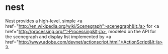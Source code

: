 nest
====

Nest provides a high-level, simple &lt;a href="http://en.wikipedia.org/wiki/Scenegraph">scenegraph&lt;/a> for &lt;a href="http://processing.org/">Processing&lt;/a>, modeled on the API for the scenegraph and display list implemented by &lt;a href="http://www.adobe.com/devnet/actionscript.html">ActionScript&lt;/a> 3.
